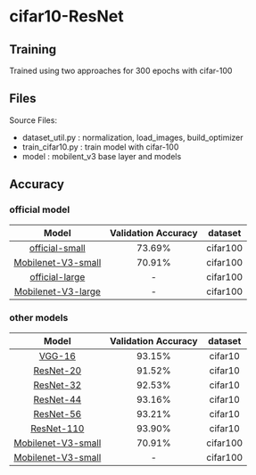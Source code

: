 # cifar10-ResNet

## Training
Trained using two approaches for 300 epochs with cifar-100


## Files
Source Files:
- dataset_util.py : normalization, load_images, build_optimizer    
- train_cifar10.py : train model with cifar-100
- model : mobilent_v3 base layer and models

## Accuracy

### official model
|Model|Validation Accuracy|dataset|
|:------:|:---:|:---:|
|[official-small](https://arxiv.org/abs/1905.02244)|73.69%|cifar100|
|[Mobilenet-V3-small](https://github.com/SeHwanJoo/mobilenet-V3-Tensoflow2.0)|70.91%|cifar100|
|[official-large](https://arxiv.org/abs/1905.02244)|-|cifar100|
|[Mobilenet-V3-large](https://github.com/SeHwanJoo/mobilenet-V3-Tensoflow2.0)|-|cifar100|

### other models
|Model|Validation Accuracy|dataset|
|:------:|:---:|:---:|
|[VGG-16](https://github.com/SeHwanJoo/cifar10-vgg16)|93.15%|cifar10|
|[ResNet-20](https://github.com/SeHwanJoo/cifar10-ResNet-tensorflow)|91.52%|cifar10|
|[ResNet-32](https://github.com/SeHwanJoo/cifar10-ResNet-tensorflow)|92.53%|cifar10|
|[ResNet-44](https://github.com/SeHwanJoo/cifar10-ResNet-tensorflow)|93.16%|cifar10|
|[ResNet-56](https://github.com/SeHwanJoo/cifar10-ResNet-tensorflow)|93.21%|cifar10|
|[ResNet-110](https://github.com/SeHwanJoo/cifar10-ResNet-tensorflow)|93.90%|cifar10|
|[Mobilenet-V3-small](https://github.com/SeHwanJoo/mobilenet-V3-Tensoflow2.0)|70.91%|cifar100|
|[Mobilenet-V3-small](https://github.com/SeHwanJoo/mobilenet-V3-Tensoflow2.0)|-|cifar100|
